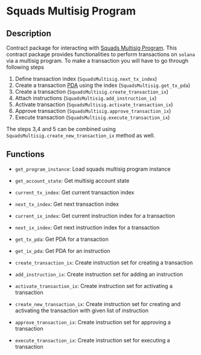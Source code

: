 # Squads Multisig Program

## Description

Contract package for interacting with [Squads Multisig Program](https://github.com/Squads-Protocol/v4). This contract package provides functionalities to perform transactions on `solana` via a multisig program. To make a transaction you will have to go through following steps

1. Define transaction index (`SquadsMultisig.next_tx_index`)
2. Create a transaction [PDA](https://solanacookbook.com/core-concepts/pdas.html#facts) using the index (`SquadsMultisig.get_tx_pda`)
3. Create a transaction (`SquadsMultisig.create_transaction_ix`)
4. Attach instructions (`SquadsMultisig.add_instruction_ix`)
5. Activate transaction (`SquadsMultisig.activate_transaction_ix`)
6. Approve transaction (`SquadsMultisig.approve_transaction_ix`)
7. Execute transaction (`SquadsMultisig.execute_transaction_ix`)

The steps 3,4 and 5 can be combined using `SquadsMultisig.create_new_transaction_ix` method as well.

## Functions

- `get_program_instance`: Load squads multisig program instance

- `get_account_state`: Get multisig account state

- `current_tx_index`: Get current transaction index

- `next_tx_index`: Get next transaction index

- `current_ix_index`: Get current instruction index for a transaction

- `next_ix_index`:  Get next instruction index for a transaction

- `get_tx_pda`: Get PDA for a transaction

- `get_ix_pda`: Get PDA for an instruction

- `create_transaction_ix`: Create instruction set for creating a transaction

- `add_instruction_ix`: Create instruction set for adding an instruction

- `activate_transaction_ix`: Create instruction set for activating a transaction

- `create_new_transaction_ix`: Create instruction set for creating and activating the transaction with given list of instruction

- `approve_transaction_ix`: Create instruction set for approving a transaction

- `execute_transaction_ix`: Create instruction set for executing a transaction
